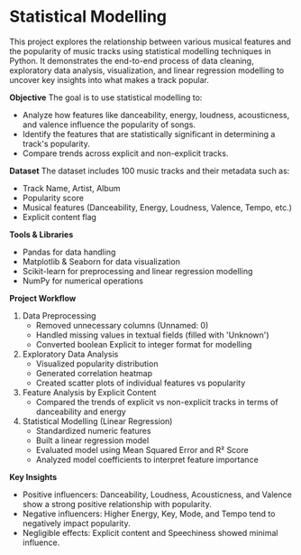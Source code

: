 # Statistical Modelling
This project explores the relationship between various musical features and the popularity of music tracks using statistical modelling techniques in Python. It demonstrates the end-to-end process of data cleaning, exploratory data analysis, visualization, and linear regression modelling to uncover key insights into what makes a track popular.

**Objective**
The goal is to use statistical modelling to:
- Analyze how features like danceability, energy, loudness, acousticness, and valence influence the popularity of songs.
- Identify the features that are statistically significant in determining a track's popularity.
- Compare trends across explicit and non-explicit tracks.

**Dataset**
The dataset includes 100 music tracks and their metadata such as:
- Track Name, Artist, Album
- Popularity score
- Musical features (Danceability, Energy, Loudness, Valence, Tempo, etc.)
- Explicit content flag

**Tools & Libraries**
- Pandas for data handling
- Matplotlib & Seaborn for data visualization
- Scikit-learn for preprocessing and linear regression modelling
- NumPy for numerical operations

**Project Workflow**
1. Data Preprocessing
   - Removed unnecessary columns (Unnamed: 0)
   - Handled missing values in textual fields (filled with 'Unknown')
   - Converted boolean Explicit to integer format for modelling
2. Exploratory Data Analysis
   - Visualized popularity distribution
   - Generated correlation heatmap
   - Created scatter plots of individual features vs popularity
3. Feature Analysis by Explicit Content
   - Compared the trends of explicit vs non-explicit tracks in terms of danceability and energy
4. Statistical Modelling (Linear Regression)
   - Standardized numeric features
   - Built a linear regression model
   - Evaluated model using Mean Squared Error and R² Score
   - Analyzed model coefficients to interpret feature importance

**Key Insights**
- Positive influencers: Danceability, Loudness, Acousticness, and Valence show a strong positive relationship with popularity.
- Negative influencers: Higher Energy, Key, Mode, and Tempo tend to negatively impact popularity.
- Negligible effects: Explicit content and Speechiness showed minimal influence.
